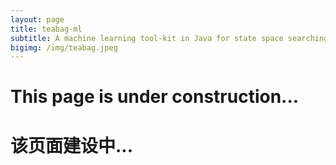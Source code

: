 ```yaml
---
layout: page
title: teabag-ml
subtitle: A machine learning tool-kit in Java for state space searching.
bigimg: /img/teabag.jpeg
---
```


# This page is under construction...
# 该页面建设中...
